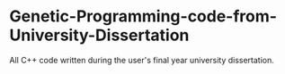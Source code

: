 # Genetic-Programming-code-from-University-Dissertation
All C++ code written during the user's final year university dissertation. 
